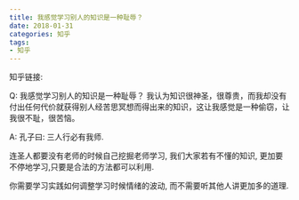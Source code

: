 ```yaml
---
title: 我感觉学习别人的知识是一种耻辱？
date: 2018-01-31
categories: 知乎
tags: 
- 知乎
---
```


知乎链接: 

<!-- more -->

Q: 我感觉学习别人的知识是一种耻辱？
我认为知识很神圣，很尊贵，而我却没有付出任何代价就获得别人经苦思冥想而得出来的知识，这让我感觉是一种偷窃，让我很不耻，很苦恼。

A: 孔子曰: 三人行必有我师.

连圣人都要没有老师的时候自己挖掘老师学习, 我们大家若有不懂的知识, 更加要不停地学习,只要是合法的方法都可以利用. 

你需要学习实践如何调整学习时候情绪的波动, 而不需要听其他人讲更加多的道理.